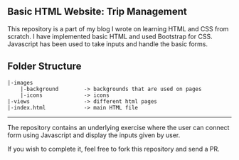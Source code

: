 ## Basic HTML Website: Trip Management

This repository is a part of my blog I wrote on learning HTML and CSS from scratch. 
I have implemented basic HTML and used Bootstrap for CSS. Javascript has been used to take inputs
and handle the basic forms.

## Folder Structure

```
|-images        
    |-background        -> backgrounds that are used on pages
    |-icons             -> icons 
|-views                 -> different html pages
|-index.html            -> main HTML file
```

<hr/>

The repository contains an underlying exercise where the user can connect form using 
Javascript and display the inputs given by user.

If you wish to complete it, feel free to fork this repository and send a PR.